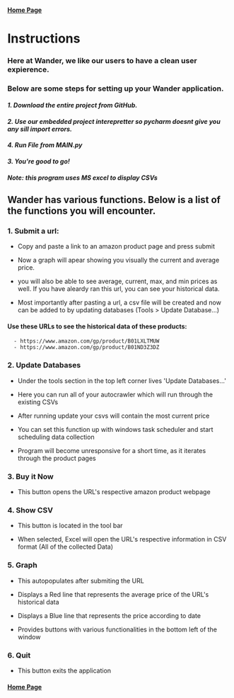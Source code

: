 

#### [Home Page](./readme.md)

# Instructions

### Here at Wander, we like our users to have a clean user expierence. 
### Below are some steps for setting up your Wander application.

#### ***1. Download the entire project from GitHub.*** 

#### ***2. Use our embedded project interepretter so pycharm doesnt give you any sill import errors.*** 

#### ***4. Run File from MAIN.py***

#### ***3. You're good to go!***

##### ***Note: this program uses MS excel to display CSVs***



## Wander has various functions. Below is a list of the functions you will encounter. 



### 1. Submit a url:

  - Copy and paste a link to an amazon product page and press submit

  - Now a graph will apear showing you visually the current and average price.

  - you will also be able to see average, current, max, and min prices as well. If you have aleardy ran this url, you can see your historical data.

  - Most importantly after pasting a url, a csv file will be created and now can be added to by updating databases (Tools > Update Database...) 
  
#### Use these URLs to see the historical data of these products:
      - https://www.amazon.com/gp/product/B01LXLTMUW
      - https://www.amazon.com/gp/product/B01ND3Z3DZ
  

### 2. Update Databases

  - Under the tools section in the top left corner lives 'Update Databases...'

  - Here you can run all of your autocrawler which will run through the existing CSVs

  - After running update your csvs will contain the most current price

  - You can set this function up with windows task scheduler and start scheduling data collection
  
  - Program will become unresponsive for a short time, as it iterates through the product pages 

### 3. Buy it Now

  - This button opens the URL's respective amazon product webpage 

### 4. Show CSV

  - This button is located in the tool bar

  - When selected, Excel will open the URL's respective information in CSV format (All of the collected Data)  

### 5. Graph

  - This autopopulates after submiting the URL

  - Displays a Red line that represents the average price of the URL's historical data

  - Displays a Blue line that represents the price according to date

  - Provides buttons with various functionalities in the bottom left of the window

### 6. Quit

  - This button exits the application 
  
  
  
#### [Home Page](./readme.md)
